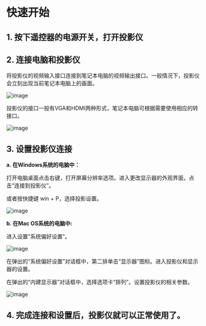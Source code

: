 # 快速开始

## 1. 按下遥控器的电源开关，打开投影仪

## 2. 连接电脑和投影仪

将投影仪的视频输入接口连接到笔记本电脑的视频输出接口。一般情况下，投影仪会立刻出现当前笔记本电脑上的画面。

![image](https://timgsa.baidu.com/timg?image&quality=80&size=b9999_10000&sec=1540964827735&di=12233d6ad30ce34221cb36b3b417a47a&imgtype=0&src=http%3A%2F%2Fwww.chinairn.com%2FUserFiles%2Fimage%2F20180907%2F20180907143826_6706.jpg)

投影仪的接口一般有VGA和HDMI两种形式，笔记本电脑可根据需要使用相应的转接口。

![image](/images/接口.jpg)

## 3. 设置投影仪连接

**a. 在Windows系统的电脑中：**

打开电脑桌面点击右键，打开屏幕分辨率选项。进入更改显示器的外观界面，点击“连接到投影仪”。

或者按快捷键 win + P，选择投影设置。

![image](/images/win.png)

**b. 在Mac OS系统的电脑中:**

进入设置“系统偏好设置”。

![image](http://www.geren-jianli.net/upload/d/38/d389de6b5e4f876988fe665b644b257c.jpg)

在弹出的“系统偏好设置”对话框中，第二排单击“显示器”图标。进入投影仪和显示器的设置。

在弹出的“内建显示器”对话框中，选择选项卡“排列”。设置投影仪的相关参数。

![image](http://www.geren-jianli.net/upload/f/fe/ffe69ec00ee1e37be304208e6979286e.jpg)

## 4. 完成连接和设置后，投影仪就可以正常使用了。